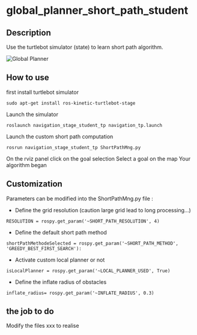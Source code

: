 # global_planner_short_path_student
## Description
Use the turtlebot simulator (state) to learn short path algorithm.

![Global Planner](https://github.com/jacques-saraydaryan/global_planner_short_path_student/blob/master/img/global_path_computing_astar.png "Define set of custom short path planner")

## How to use

first install turtlebot simulator 
```
sudo apt-get install ros-kinetic-turtlebot-stage
```

Launch the simulator 
```
roslaunch navigation_stage_student_tp navigation_tp.launch
```

Launch the custom short path computation
```
rosrun navigation_stage_student_tp ShortPathMng.py
```

On the rviz panel click on the goal selection
Select a goal on the map
Your algorithm began

## Customization
Parameters can be modified into the ShortPathMng.py file :

- Define the grid resolution (caution large grid lead to long processing...)
```
RESOLUTION = rospy.get_param('~SHORT_PATH_RESOLUTION', 4)
```

- Define the default short path method
```
shortPathMethodeSelected = rospy.get_param('~SHORT_PATH_METHOD', 'GREEDY_BEST_FIRST_SEARCH'): 
```

- Activate custom local planner or not
```
isLocalPlanner = rospy.get_param('~LOCAL_PLANNER_USED', True)
```

- Define the inflate radius of obstacles

```
inflate_radius= rospy.get_param('~INFLATE_RADIUS', 0.3)
```

## the job to do 

Modify the files xxx to realise 
